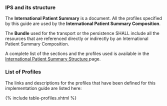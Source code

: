 ### IPS and its structure

The <b>International Patient Summary</b> is a document.
All the profiles specified by this guide are used by the <b>International Patient Summary Composition</b>.

The <b>Bundle</b> used for the transport or the persistence SHALL include all the resources that are referenced directly or indirectly by an International Patient Summary Composition.

A complete list of the sections and the profiles used is available in the <a href="ipsStructure.html">International Patient Summary Structure </a> page.

### List of Profiles

The links and descriptions for the profiles that have been defined for this implementation guide are listed here:

{% include table-profiles.xhtml %}
